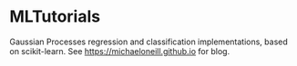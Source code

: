 # MLTutorials
Gaussian Processes regression and classification implementations, based on scikit-learn. See https://michaeloneill.github.io for blog.
